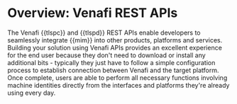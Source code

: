 # Overview: Venafi REST APIs

The Venafi {{tlspc}} and {{tlspd}} REST APIs enable developers to seamlessly integrate {{mim}} into other products, platforms and services. Building your solution using Venafi APIs provides an excellent experience for the end user because they don't need to download or install any additional bits - typically they just have to follow a simple configuration process to establish connection between Venafi and the target platform. Once complete, users are able to perform all necessary functions involving machine identities directly from the interfaces and platforms they're already using every day.